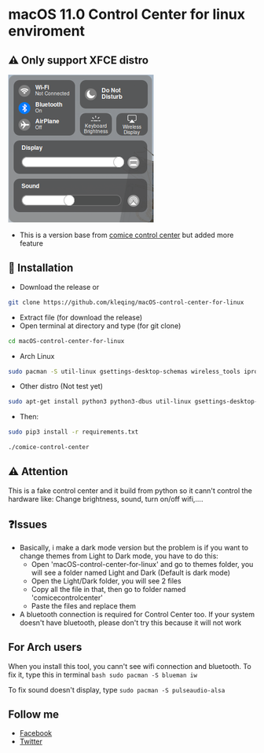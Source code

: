 # macOS 11.0 Control Center for linux enviroment

## ⚠ Only support XFCE distro

![Screenshot](src/controlcenter.png)

* This is a version base from <a href="https://github.com/libredeb/comice-control-center">comice control center</a> but added more feature

## 💾 Installation

* Download the release or 
```bash
git clone https://github.com/kleqing/macOS-control-center-for-linux
```
* Extract file (for download the release)
* Open terminal at directory and type (for git clone)
```bash
cd macOS-control-center-for-linux
```
* Arch Linux
```bash
sudo pacman -S util-linux gsettings-desktop-schemas wireless_tools iproute alsa-utils dbus-python python-pip
```
* Other distro (Not test yet)
```bash
sudo apt-get install python3 python3-dbus util-linux gsettings-desktop-schemas wireless-tools iproute alsa-utils
```
* Then:
```bash
sudo pip3 install -r requirements.txt
```
```bash
./comice-control-center
```

## ⚠ Attention

This is a fake control center and it build from python so it cann't control the hardware like: Change brightness, sound, turn on/off wifi,....


## ❓Issues
* Basically, i make a dark mode version but the problem is if you want to change themes from Light to Dark mode, you have to do this:
	* Open 'macOS-control-center-for-linux' and go to themes folder, you will see a folder named Light and Dark (Default is dark mode)
	* Open the Light/Dark folder, you will see 2 files
	* Copy all the file in that, then go to folder named 'comicecontrolcenter'
	* Paste the files and replace them
* A bluetooth connection is required for Control Center too. If your system doesn't have bluetooth, please don't try this because it will not work

## For Arch users
When you install this tool, you cann't see wifi connection and bluetooth. To fix it, type this in terminal
		```bash
		sudo pacman -S blueman iw
		```	

To fix sound doesn't display, type
		```
		sudo pacman -S pulseaudio-alsa
		```

## Follow me
* <a href="https://www.facebook.com/kleqing24k/">Facebook</a>
* <a href="https://www.twitter.com/kleqing24k">Twitter</a>
